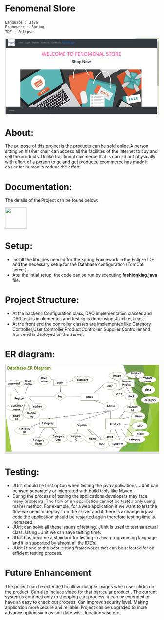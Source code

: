 # Fenomenal Store

```
Language : Java
Framework : Spring
IDE : Eclipse
```

![](images/homepage.PNG)


# About:
The purpose of this project is the products can be sold online.A person sitting on his/her chair can access all the facilities of the internet to buy and sell the products.
Unlike traditional commerce that is carried out physically with effort of a person to go and get products, ecommerce has made it easier for human to reduce the effort.

# Documentation:
The details of the Project can be found below: 

<a href="https://github.com/VaishnaviParvatikar14/My_Ecomm_proj/blob/main/docs/FENOMENAL%20STORE.pdf"><img src="https://github.com/VaishnaviParvatikar14/My_Ecomm_proj/blob/main/images/documentation_ss.PNG" align="center" height="70" width="70" ></a>



# Setup:
- Install the libraries needed for the Spring Framework in the Eclipse IDE and the necessary setup for the Database configuration (TomCat server).
- Ater the intial setup, the code can be run by executing **fashionking.java** file.

# Project Structure:
- At the backend Configuration class, DAO implementation classes and DAO test is implemented and testing is done using JUnit test case.
- At the front end the controller classes are implemented like Category Controller,User Controller,Product Controller, Supplier Controller and front end is deployed on the server.



# ER diagram:
![](images/er_dgm.PNG)


# Testing:
- JUnit should be first option when testing the java applications. JUnit can be used separately or integrated with build tools like Maven.
- During the process of testing the applications developers may face many problems. The flow of an application cannot be tested only using main() method. For example, for a web application if we want to test the flow we need to deploy it on the server and if there is a change in java code the application should be restarted again therefore testing time is increased.
- JUnit can solve all these issues of testing. JUnit is used to test an actual class. Using JUnit we can save testing time.
- JUnit has become a standard for testing in Java programming language and it is supported by almost all the IDE’s.
- JUnit is one of the best testing frameworks that can be selected for an efficient testing process.

# Future Enhancement
The project can be extended to allow multiple images when user clicks on the product.
Can also include video for that particular product .
The current system is confined only to shopping cart process. It can be extended to have an easy to check out process.
Can improve security level. Making application more secure and reliable.
Project can be upgraded to more advance option such as sort date wise, location wise etc.

